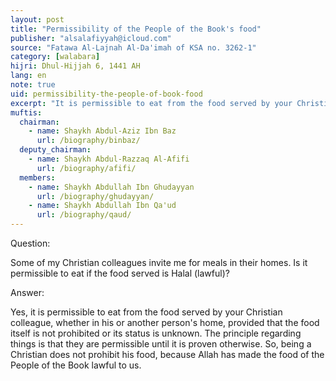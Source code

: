 ```yaml
---
layout: post
title: "Permissibility of the People of the Book's food"
publisher: "alsalafiyyah@icloud.com"
source: "Fatawa Al-Lajnah Al-Da'imah of KSA no. 3262-1"
category: [walabara]
hijri: Dhul-Hijjah 6, 1441 AH
lang: en
note: true
uid: permissibility-the-people-of-book-food
excerpt: "It is permissible to eat from the food served by your Christian colleague, whether in his or another person's home, provided that the food itself is not prohibited or its status is unknown."
muftis:
  chairman: 
    - name: Shaykh Abdul-Aziz Ibn Baz
      url: /biography/binbaz/
  deputy_chairman:
    - name: Shaykh Abdul-Razzaq Al-Afifi
      url: /biography/afifi/
  members: 
    - name: Shaykh Abdullah Ibn Ghudayyan
      url: /biography/ghudayyan/
    - name: Shaykh Abdullah Ibn Qa'ud
      url: /biography/qaud/
---
```


Question: 
 
Some of my Christian colleagues invite me for meals in their homes. Is it permissible to eat if the food served is Halal (lawful)?

Answer:

Yes, it is permissible to eat from the food served by your Christian colleague, whether in his or another person's home, provided that the food itself is not prohibited or its status is unknown. The principle regarding things is that they are permissible until it is proven otherwise. So, being a Christian does not prohibit his food, because Allah has made the food of the People of the Book lawful to us.
